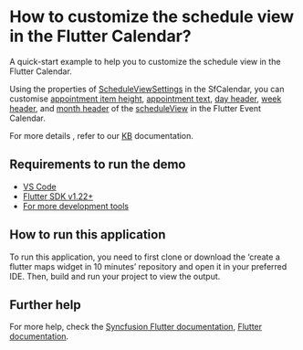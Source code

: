# How to customize the schedule view in the Flutter Calendar?

A quick-start example to help you to customize the schedule view in the Flutter Calendar.

Using the properties of [ScheduleViewSettings](https://pub.dev/documentation/syncfusion_flutter_calendar/latest/calendar/ScheduleViewSettings/ScheduleViewSettings.html) in the SfCalendar, you can customise [appointment item height](https://help.syncfusion.com/flutter/calendar/schedule-view#appointment-item-height), [appointment text](https://help.syncfusion.com/flutter/calendar/schedule-view#appointment-text-customization), [day header](https://help.syncfusion.com/flutter/calendar/schedule-view#day-header-customization), [week header](https://help.syncfusion.com/flutter/calendar/schedule-view#week-header-customization), and [month header](https://help.syncfusion.com/flutter/calendar/schedule-view#month-header-customization) of the [scheduleView](https://help.syncfusion.com/flutter/calendar/schedule-view) in the Flutter Event Calendar.

For more details , refer to our [KB](https://www.syncfusion.com/kb/11795/how-to-customize-the-schedule-view-in-the-flutter-calendar) documentation.

## Requirements to run the demo
* [VS Code](https://code.visualstudio.com/download)
* [Flutter SDK v1.22+](https://flutter.dev/docs/development/tools/sdk/overview)
* [For more development tools](https://flutter.dev/docs/development/tools/devtools/overview)

## How to run this application
To run this application, you need to first clone or download the ‘create a flutter maps widget in 10 minutes’ repository and open it in your preferred IDE. Then, build and run your project to view the output.

## Further help
For more help, check the [Syncfusion Flutter documentation](https://help.syncfusion.com/flutter/introduction/overview),
 [Flutter documentation](https://flutter.dev/docs/get-started/install).
